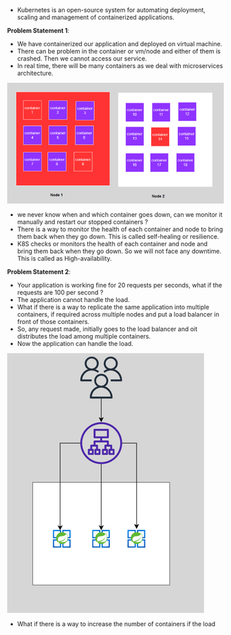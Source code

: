 
* Kubernetes is an open-source system for automating deployment, scaling and management of containerized applications.

**Problem Statement 1**:

* We have containerized our application and deployed on virtual machine.
* There can be problem in the container or vm/node and either of them is crashed. Then we cannot access our service.
* In real time, there will be many containers as we deal with microservices architecture.

![k8sintro.PNG](k8sintro.PNG)

* we never know when and which container goes down, can we monitor it manually and restart our stopped containers ?
* There is a way to monitor the health of each container and node to bring them back when they go down. This is called self-healing or resilience.
* K8S checks or monitors the health of each container and node and bring them back when they go down. So we will not face any downtime. This is called as High-availability.

**Problem Statement 2**:

* Your application is working fine for 20 requests per seconds, what if the requests are 100 per second ?
* The application cannot handle the load.
* What if there is a way to replicate the same application into multiple containers, if required across multiple nodes and put a load balancer in front of those containers.
* So, any request made, initially goes to the load balancer and oit distributes the load among multiple containers.
* Now the application can handle the load.

![problem2.PNG](problem2.PNG)

* What if there is a way to increase the number of containers if the load 